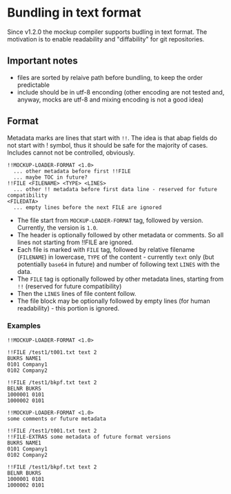 # Bundling in text format

Since v1.2.0 the mockup compiler supports budling in text format. The motivation is to enable readability and "diffability" for git repositories.

## Important notes

- files are sorted by relaive path before bundling, to keep the order predictable
- include should be in utf-8 enconding (other encoding are not tested and, anyway, mocks are utf-8 and mixing encoding is not a good idea)

## Format

Metadata marks are lines that start with `!!`. The idea is that abap fields do not start with ! symbol, thus it should be safe for the majority of cases. Includes cannot not be controlled, obviously.

```text
!!MOCKUP-LOADER-FORMAT <1.0>
  ... other metadata before first !!FILE
  ... maybe TOC in future?
!!FILE <FILENAME> <TYPE> <LINES>
  ... other !! metadata before first data line - reserved for future compatibility
<FILEDATA>
  ... empty lines before the next FILE are ignored
```

- The file start from `MOCKUP-LOADER-FORMAT` tag, followed by version. Currently, the version is `1.0`.
- The header is optionally followed by other metadata or comments. So all lines not starting from !!FILE are ignored.
- Each file is marked with `FILE` tag, followed by relative filename (`FILENAME`) in lowercase, `TYPE` of the content - currently `text` only (but potentially `base64` in future) and number of following text `LINES` with the data.
- The `FILE` tag is optionally followed by other metadata lines, starting from `!!` (reserved for future compatibility)
- Then the `LINES` lines of file content follow.
- The file block may be optionally followed by empty lines (for human readability) - this portion is ignored.

### Examples

```text
!!MOCKUP-LOADER-FORMAT <1.0>

!!FILE /test1/t001.txt text 2
BUKRS NAME1
0101 Company1
0102 Company2

!!FILE /test1/bkpf.txt text 2
BELNR BUKRS
1000001 0101
1000002 0101
```

```text
!!MOCKUP-LOADER-FORMAT <1.0>
some comments or future metadata

!!FILE /test1/t001.txt text 2
!!FILE-EXTRAS some metadata of future format versions
BUKRS NAME1
0101 Company1
0102 Company2

!!FILE /test1/bkpf.txt text 2
BELNR BUKRS
1000001 0101
1000002 0101
```
